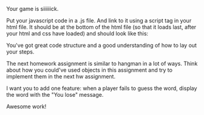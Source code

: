Your game is siiiiiick.

Put your javascript code in a .js file. And link to it using a script tag in your html file. It should be at the bottom of the html file (so that it loads last, after your html and css have loaded) and should look like this:
<script type="text/javascript" href="hangman.js"></script>

You've got great code structure and a good understanding of how to lay out your steps.

The next homework assignment is similar to hangman in a lot of ways. Think about how you could've used objects in this assignment and try to implement them in the next hw assignment.

I want you to add one feature: when a player fails to guess the word, display the word with the "You lose" message.

Awesome work!